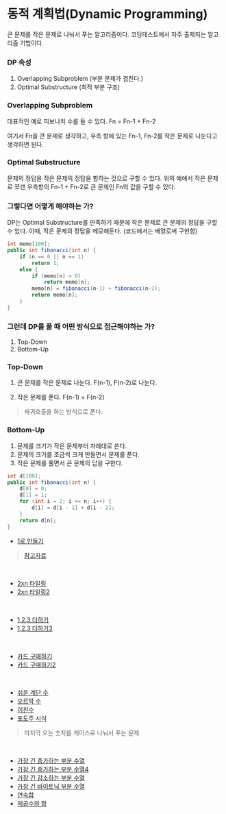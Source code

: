# 동적 계획법(Dynamic Programming)

큰 문제를 작은 문제로 나눠서 푸는 알고리즘이다.
코딩테스트에서 자주 출제되는 알고리즘 기법이다.

### DP 속성

1. Overlapping Subproblem (부분 문제가 겹친다.)
2. Optimal Substructure (최적 부분 구조)

### Overlapping Subproblem

대표적인 예로 피보나치 수를 들 수 있다.
Fn = Fn-1 + Fn-2

여기서 Fn을 큰 문제로 생각하고, 우측 항에 있는 Fn-1, Fn-2를 작은 문제로 나눈다고 생각하면 된다.

### Optimal Substructure

문제의 정답을 작은 문제의 정답을 합하는 것으로 구할 수 있다.
위의 예에서 작은 문제로 쪼갠 우측항의 Fn-1 + Fn-2로 큰 문제인 Fn의 값을 구할 수 있다.

### 그렇다면 어떻게 해야하는 가?

DP는 Optimal Substructure를 만족하기 때문에 작은 문제로 큰 문제의 정답을 구할 수 있다.
이때, 작은 문제의 정답을 메모해둔다. (코드에서는 배열로써 구현함)

```java
int memo[100];
public int fibonacci(int n) {
    if (n == 0 || n == 1)
        return 1;
    else {
        if (memo[n] > 0)
            return memo[n];
        memo[n] = fibonacci(n-1) + fibonacci(n-2);
        return memo[n];
    }
}
```

### 그런데 DP를 풀 때 어떤 방식으로 접근해야하는 가?

1. Top-Down
2. Bottom-Up

### Top-Down

1. 큰 문제를 작은 문제로 나눈다.
F(n-1), F(n-2)로 나눈다.

2. 작은 문제를 푼다.
F(n-1) + F(n-2)

> 재귀호출을 하는 방식으로 푼다.

### Bottom-Up

1. 문제를 크기가 작은 문제부터 차례대로 쓴다.
2. 문제의 크기를 조금씩 크게 만들면서 문제를 푼다.
3. 작은 문제를 풀면서 큰 문제의 답을 구한다.

```java
int d[100];
public int fibonacci(int n) {
    d[0] = 0;
    d[1] = 1;
    for (int i = 2; i <= n; i++) {
        d[i] = d[i - 1] + d[i - 2];
    }
    return d[n];
}
```

- [1로 만들기](https://www.acmicpc.net/problem/1463)

> [참고자료](https://m.blog.naver.com/PostView.nhn?blogId=occidere&logNo=220787315353&proxyReferer=https%3A%2F%2Fwww.google.com%2F)

<br >

- [2xn 타일링](https://www.acmicpc.net/problem/11726)
- [2xn 타일링2](https://www.acmicpc.net/problem/11727)

<br >

- [1,2,3 더하기](https://www.acmicpc.net/problem/9095)
- [1,2,3 더하기3](https://www.acmicpc.net/problem/15988)

<br >

- [카드 구매하기](https://www.acmicpc.net/problem/11052)
- [카드 구매하기2](https://www.acmicpc.net/problem/16194)

<br >

- [쉬운 계단 수](https://www.acmicpc.net/problem/10844)
- [오르막 수](https://www.acmicpc.net/problem/11057)
- [이친수](https://www.acmicpc.net/problem/2193)
- [포도주 시식](https://www.acmicpc.net/problem/2156)

> 마지막 오는 숫자를 케이스로 나눠서 푸는 문제

<br >

- [가장 긴 증가하는 부분 수열](https://www.acmicpc.net/problem/11053)
- [가장 긴 증가하는 부분 수열4](https://www.acmicpc.net/problem/14002)
- [가장 긴 감소하는 부분 수열](https://www.acmicpc.net/problem/11722)
- [가장 긴 바이토닉 부분 수열](https://www.acmicpc.net/problem/11054)
- [연속합](https://www.acmicpc.net/problem/1912)
- [제곱수의 합](https://www.acmicpc.net/problem/1699)